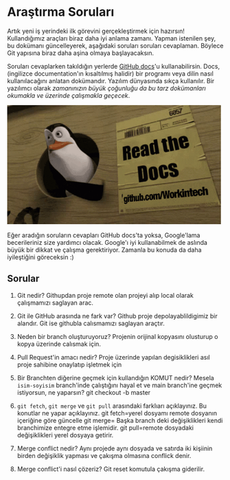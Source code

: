 # Araştırma Soruları

Artık yeni iş yerindeki ilk görevini gerçekleştirmek için hazırsın! Kullandığımız araçları biraz daha iyi anlama zamanı. Yapman istenilen şey, bu dokümanı güncelleyerek, aşağıdaki soruları soruları cevaplaman. Böylece Git yapısına biraz daha aşina olmaya başlayacaksın.

Soruları cevaplarken takıldığın yerlerde [GitHub docs](https://docs.github.com/en)'u kullanabilirsin. Docs, (ingilizce documentation'ın kısaltılmış halidir) bir programı veya dilin nasıl kullanılacağını anlatan dokümandır. Yazılım dünyasında sıkça kullanılır. Bir yazılımcı olarak _zamanınızın büyük çoğunluğu da bu tarz dokümanları okumakla ve üzerinde çalışmakla geçecek_.

![READ THE DOCS](https://github.com/Workintech/FSWeb-S1G1-Projesi-Web-Development-Projesi-icin-Git/blob/main/read-the-docs-wit.gif?raw=true)

Eğer aradığın soruların cevapları GitHub docs'ta yoksa, Google'lama becerileriniz size yardımcı olacak. Google'ı iyi kullanabilmek de aslında büyük bir dikkat ve çalışma gerektiriyor. Zamanla bu konuda da daha iyileştiğini göreceksin :)

## Sorular

1. Git nedir?
   Githupdan proje remote olan projeyi alıp local olarak çalışmamızı saglayan arac.

2. Git ile GitHub arasında ne fark var?
   Github proje depolayablildigimiz bir alandır. Git ise githubla calısmamızı saglayan araçtır.
3. Neden bir branch oluşturuyoruz?
   Projenin orijinal kopyasını olusturup o kopya üzerinde calısmak için.

4. Pull Request'in amacı nedir?
   Proje üzerinde yapılan degisiklikleri asıl proje sahibine onaylatıp işletmek için

5. Bir Branchten diğerine geçmek için kullandığın KOMUT nedir? Mesela `isim-soyisim` branch'inde çalıştığını hayal et ve main branch'ine geçmek istiyorsun, ne yaparsın?
   git checkout -b master
6. `git fetch`, `git merge` ve `git pull` arasındaki farklıarı açıklayınız. Bu konutlar ne yapar açıklayınız.
   git fetch=yerel dosyamı remote dosyanın içeriğine göre güncelle
   git merge= Başka branch deki değişiklikleri kendi branchimize entegre etme işlemidir.
   git pull=remote dosyadaki değişiklikleri yerel dosyaya getirir.

7. Merge conflict nedir?
   Aynı projede aynı dosyada ve satırda iki kişiinin birden değişiklik yapması ve çakışma olmasına conflick denir.

8. Merge conflict'i nasıl çözeriz?
   Git reset komutula çakışma giderilir.
